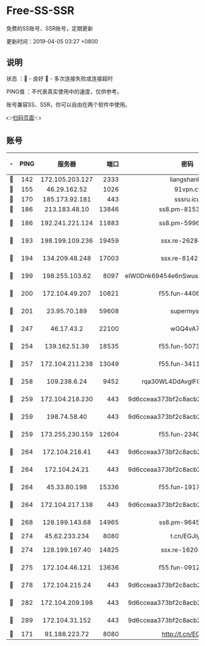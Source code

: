 # Free-SS-SSR

免费的SS账号、SSR账号，定期更新

更新时间：2019-04-05 03:27 +0800

## 说明

状态     ：🙂 - 良好 🙁 - 多次连接失败或连接超时

PING值   ：不代表真实使用中的速度，仅供参考。

账号兼容SS、SSR，你可以自由在两个软件中使用。

👉[扫码页面](https://liesauer.github.io/Free-SS-SSR/)👈

## 账号

|-|PING|服务器|端口|密码|加密方式|区域|
|:----:|:----:|:-----:|-----:|:----:|:----:|:----:|
|🙂|142|172.105.203.127|2333|liangshanbo|chacha20|JP|
|🙂|155|46.29.162.52|1026|91vpn.cf|rc4-md5|RU|
|🙂|170|185.173.92.181|443|sssru.icu|rc4-md5|RU|
|🙂|186|213.183.48.10|13846|ss8.pm-81534846|rc4-md5|RU|
|🙂|186|192.241.221.124|11883|ss8.pm-59969205|aes-256-cfb|US|
|🙂|193|198.199.109.236|19459|ssx.re-26284285|aes-256-cfb|US|
|🙂|194|134.209.48.248|17003|ssx.re-81422235|aes-256-cfb|US|
|🙂|199|198.255.103.62|8097|eIW0Dnk69454e6nSwuspv9DmS201tQ0D|aes-256-cfb|US|
|🙂|200|172.104.49.207|10821|f55.fun-44065715|aes-256-cfb|SG|
|🙂|201|23.95.70.189|59608|supermyssr|chacha20-ietf|US|
|🙂|247|46.17.43.2|22100|wGQ4vA7D|aes-256-gcm|RU|
|🙂|254|139.162.51.39|18535|f55.fun-50730747|aes-256-cfb|SG|
|🙂|257|172.104.211.238|13049|f55.fun-34116982|aes-256-cfb|US|
|🙂|258|109.238.6.24|9452|rqa30WL4DdAvgIFG6Fs3znzTa|aes-256-cfb|FR|
|🙂|259|172.104.218.230|443|9d6cceaa373bf2c8acb22e60b6a58be6|aes-256-cfb|US|
|🙂|259|198.74.58.40|443|9d6cceaa373bf2c8acb22e60b6a58be6|aes-256-cfb|US|
|🙂|259|173.255.230.159|12604|f55.fun-23403272|aes-256-cfb|US|
|🙂|264|172.104.218.41|443|9d6cceaa373bf2c8acb22e60b6a58be6|aes-256-cfb|US|
|🙂|264|172.104.24.21|443|9d6cceaa373bf2c8acb22e60b6a58be6|aes-256-cfb|US|
|🙂|264|45.33.80.198|15336|f55.fun-19171645|aes-256-cfb|US|
|🙂|264|172.104.217.138|443|9d6cceaa373bf2c8acb22e60b6a58be6|aes-256-cfb|US|
|🙂|268|128.199.143.68|14965|ss8.pm-96456884|aes-256-cfb|SG|
|🙂|274|45.62.233.234|8080|t.cn/EGJIyrl|rc4-md5|CA|
|🙂|274|128.199.167.40|14825|ssx.re-16204050|aes-256-cfb|SG|
|🙂|275|172.104.46.121|13636|f55.fun-09121749|aes-256-cfb|SG|
|🙂|278|172.104.215.24|443|9d6cceaa373bf2c8acb22e60b6a58be6|aes-256-cfb|US|
|🙂|282|172.104.209.198|443|9d6cceaa373bf2c8acb22e60b6a58be6|aes-256-cfb|US|
|🙂|289|172.104.31.152|443|9d6cceaa373bf2c8acb22e60b6a58be6|aes-256-cfb|US|
|🙂|171|91.188.223.72|8080|http://t.cn/EGJIyrl|rc4-md5|RU|
